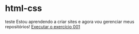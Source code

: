 # html-css
 teste
 Estou aprendendo a criar sites e agora vou gerenciar meus repositórios!
<a href="https://gudaueda.github.io/supernova/exercicios/ex001/index.html">Executar o exercício 001</a>

